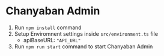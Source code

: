 # Chanyaban Admin

1. Run `npm install` command
2. Setup Enviromnent settings inside `src/environment.ts` file
    - apiBaseURL: `"API_URL"`
4. Run `npm run start` command to start Chanyaban Admin
